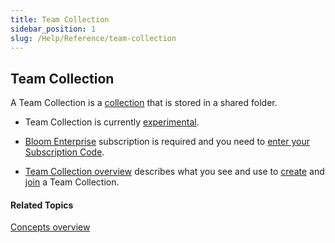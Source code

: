 ```yaml
---
title: Team Collection
sidebar_position: 1
slug: /Help/Reference/team-collection
---
```


## Team Collection

A Team Collection is a [collection](Collection.md) that is stored in a shared folder.

-   Team Collection is currently [experimental](../User_Interface/Dialog_boxes/Settings_dialog_box.md).
    
-   [Bloom Enterprise](../Tasks/Edit_tasks/Enterprise/EnterpriseRequired.md) subscription is required and you need to [enter your Subscription Code](../Tasks/Basic_tasks/Enter_Subscription_Code.md).
    
-   [Team Collection overview](../Tasks/Basic_tasks/Team_Collections/Team_Collections_overview.md) describes what you see and use to [create](../Tasks/Basic_tasks/Team_Collections/Create_a_Team_Collection.md) and [join](../Tasks/Basic_tasks/Team_Collections/Join_a_Team_Collection.md) a Team Collection.
    

#### Related Topics

[Concepts overview](Concepts_overview.md)